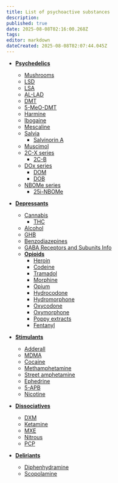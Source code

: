 ```yaml
---
title: List of psychoactive substances
description: 
published: true
date: 2025-08-08T02:16:00.268Z
tags: 
editor: markdown
dateCreated: 2025-08-08T02:07:44.045Z
---
```


* **[Psychedelics](/en/psychedelics)**
  * [Mushrooms](/en/mushrooms)
  * [LSD](/en/lsd)
  * [LSA](/en/lsa)
  * [AL-LAD](/en/al-lad)
  * [DMT](/en/dmt)
  * [5-MeO-DMT](/en/5-meo-dmt)
  * [Harmine](/en/harmine)
  * [Ibogaine](/en/ibogaine)
  * [Mescaline](/en/mescaline)
  * [Salvia](/en/salvia)
    * [Salvinorin A](/en/salvinorin-a)
  * [Muscimol](/en/muscimol)
  * [2C-X series](/en/2c-x)
    * [2C-B](/en/2c-b)
  * [DOx series](/en/dox)
    * [DOM](/en/dom)
    * [DOB](/en/dob)
  * [NBOMe series](/en/nbome)
    * [25i-NBOMe](/en/25i-nbome)

* **[Depressants](/en/depressants)**
  * [Cannabis](/en/cannabis)
    * [THC](/en/thc)
  * [Alcohol](/en/alcohol)
  * [GHB](/en/ghb)
  * [Benzodiazepines](/en/benzodiazepines)
  * [GABA Receptors and Subunits Info](/en/gaba-receptors-and-subunits-info)
  * **[Opioids](/en/opioids)**
    * [Heroin](/en/heroin)
    * [Codeine](/en/codeine)
    * [Tramadol](/en/tramadol)
    * [Morphine](/en/morphine)
    * [Opium](/en/opium)
    * [Hydrocodone](/en/hydrocodone)
    * [Hydromorphone](/en/hydromorphone)
    * [Oxycodone](/en/oxycodone)
    * [Oxymorphone](/en/oxymorphone)
    * [Poppy extracts](/en/poppy-extracts)
    * [Fentanyl](/en/fentanyl)

* **[Stimulants](/en/stimulants)**
  * [Adderall](/en/adderall)
  * [MDMA](/en/mdma)
  * [Cocaine](/en/cocaine)
  * [Methamphetamine](/en/methamphetamine)
  * [Street amphetamine](/en/street-amphetamine)
  * [Ephedrine](/en/ephedrine)
  * [5-APB](/en/5-apb)
  * [Nicotine](/en/nicotine)

* **[Dissociatives](/en/dissociatives)**
  * [DXM](/en/dxm)
  * [Ketamine](/en/ketamine)
  * [MXE](/en/mxe)
  * [Nitrous](/en/nitrous)
  * [PCP](/en/pcp)

* **[Deliriants](/en/deliriants)**
  * [Diphenhydramine](/en/diphenhydramine)
  * [Scopolamine](/en/scopolamine)